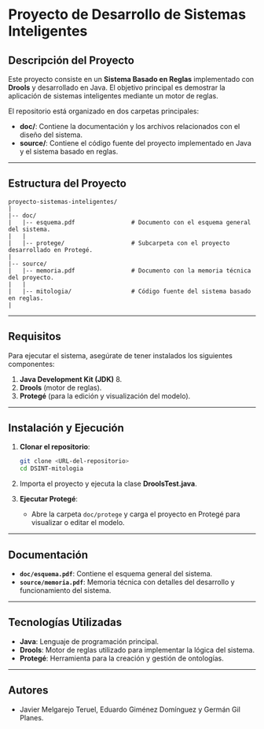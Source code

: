 # Proyecto de Desarrollo de Sistemas Inteligentes

## Descripción del Proyecto
Este proyecto consiste en un **Sistema Basado en Reglas** implementado con **Drools** y desarrollado en Java. El objetivo principal es demostrar la aplicación de sistemas inteligentes mediante un motor de reglas.

El repositorio está organizado en dos carpetas principales:
- **doc/**: Contiene la documentación y los archivos relacionados con el diseño del sistema.
- **source/**: Contiene el código fuente del proyecto implementado en Java y el sistema basado en reglas.

---

## Estructura del Proyecto

```
proyecto-sistemas-inteligentes/
|
|-- doc/
|   |-- esquema.pdf                # Documento con el esquema general del sistema.
|   |
|   |-- protege/                   # Subcarpeta con el proyecto desarrollado en Protegé.
|
|-- source/
|   |-- memoria.pdf                # Documento con la memoria técnica del proyecto.
|   |
|   |-- mitologia/                 # Código fuente del sistema basado en reglas.
|       
```

---

## Requisitos
Para ejecutar el sistema, asegúrate de tener instalados los siguientes componentes:

1. **Java Development Kit (JDK)** 8.
2. **Drools** (motor de reglas).
3. **Protegé** (para la edición y visualización del modelo).

---

## Instalación y Ejecución

1. **Clonar el repositorio**:
   ```bash
   git clone <URL-del-repositorio>
   cd DSINT-mitologia
   ```

2. Importa el proyecto y ejecuta la clase **DroolsTest.java**.

3. **Ejecutar Protegé**:
   - Abre la carpeta `doc/protege` y carga el proyecto en Protegé para visualizar o editar el modelo.

---

## Documentación
- **`doc/esquema.pdf`**: Contiene el esquema general del sistema.
- **`source/memoria.pdf`**: Memoria técnica con detalles del desarrollo y funcionamiento del sistema.

---

## Tecnologías Utilizadas
- **Java**: Lenguaje de programación principal.
- **Drools**: Motor de reglas utilizado para implementar la lógica del sistema.
- **Protegé**: Herramienta para la creación y gestión de ontologías.

---

## Autores
- Javier Melgarejo Teruel, Eduardo Giménez Domínguez y Germán Gil Planes.
